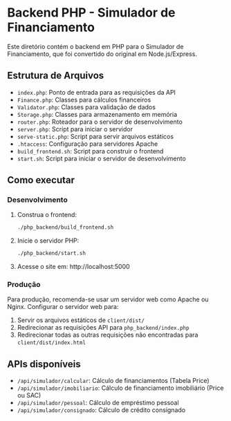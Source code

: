 # Backend PHP - Simulador de Financiamento

Este diretório contém o backend em PHP para o Simulador de Financiamento, que foi convertido do original em Node.js/Express.

## Estrutura de Arquivos

- `index.php`: Ponto de entrada para as requisições da API
- `Finance.php`: Classes para cálculos financeiros
- `Validator.php`: Classes para validação de dados
- `Storage.php`: Classes para armazenamento em memória
- `router.php`: Roteador para o servidor de desenvolvimento
- `server.php`: Script para iniciar o servidor
- `serve-static.php`: Script para servir arquivos estáticos
- `.htaccess`: Configuração para servidores Apache
- `build_frontend.sh`: Script para construir o frontend
- `start.sh`: Script para iniciar o servidor de desenvolvimento

## Como executar

### Desenvolvimento

1. Construa o frontend:
   ```bash
   ./php_backend/build_frontend.sh
   ```

2. Inicie o servidor PHP:
   ```bash
   ./php_backend/start.sh
   ```

3. Acesse o site em: http://localhost:5000

### Produção

Para produção, recomenda-se usar um servidor web como Apache ou Nginx. Configurar o servidor web para:

1. Servir os arquivos estáticos de `client/dist/`
2. Redirecionar as requisições API para `php_backend/index.php`
3. Redirecionar todas as outras requisições não encontradas para `client/dist/index.html`

## APIs disponíveis

- `/api/simulador/calcular`: Cálculo de financiamentos (Tabela Price)
- `/api/simulador/imobiliario`: Cálculo de financiamento imobiliário (Price ou SAC)
- `/api/simulador/pessoal`: Cálculo de empréstimo pessoal
- `/api/simulador/consignado`: Cálculo de crédito consignado